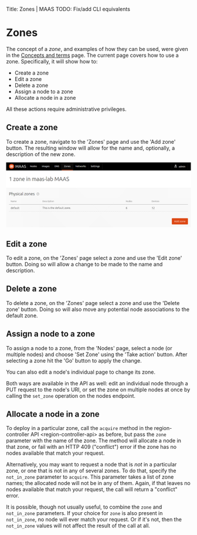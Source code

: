 Title: Zones | MAAS
TODO:  Fix/add CLI equivalents


# Zones

The concept of a *zone*, and examples of how they can be used, were given in the
[Concepts and terms](intro-concepts.md#zones) page. The current page covers how
to use a zone. Specifically, it will show how to:

- Create a zone
- Edit a zone
- Delete a zone
- Assign a node to a zone
- Allocate a node in a zone 

All these actions require administrative privileges.


## Create a zone

To create a zone, navigate to the 'Zones' page and use the 'Add zone' button.
The resulting window will allow for the name and, optionally, a description of
the new zone.

![image](../media/add-zone.png)


## Edit a zone

To edit a zone, on the 'Zones' page select a zone and use the 'Edit zone'
button. Doing so will allow a change to be made to the name and description.


## Delete a zone

To delete a zone, on the 'Zones' page select a zone and use the 'Delete zone'
button. Doing so will also move any potential node associations to the default
zone.


## Assign a node to a zone

To assign a node to a zone, from the 'Nodes' page, select a node (or multiple
nodes) and choose 'Set Zone' using the 'Take action' button. After selecting a
zone hit the 'Go' button to apply the change.

You can also edit a node's individual page to change its zone.

Both ways are available in the API as well: edit an individual node through a
PUT request to the node's URI, or set the zone on multiple nodes at once by
calling the `set_zone` operation on the nodes endpoint.


## Allocate a node in a zone

To deploy in a particular zone, call the `acquire` method in the
region-controller API \<region-controller-api\> as before, but pass the `zone`
parameter with the name of the zone. The method will allocate a node in that
zone, or fail with an HTTP 409 ("conflict") error if the zone has no nodes
available that match your request.

Alternatively, you may want to request a node that is *not* in a particular
zone, or one that is not in any of several zones. To do that, specify the
`not_in_zone` parameter to `acquire`. This parameter takes a list of zone
names; the allocated node will not be in any of them. Again, if that leaves no
nodes available that match your request, the call will return a "conflict"
error.

It is possible, though not usually useful, to combine the `zone` and
`not_in_zone` parameters. If your choice for `zone` is also present in
`not_in_zone`, no node will ever match your request. Or if it's not, then the
`not_in_zone` values will not affect the result of the call at all.
